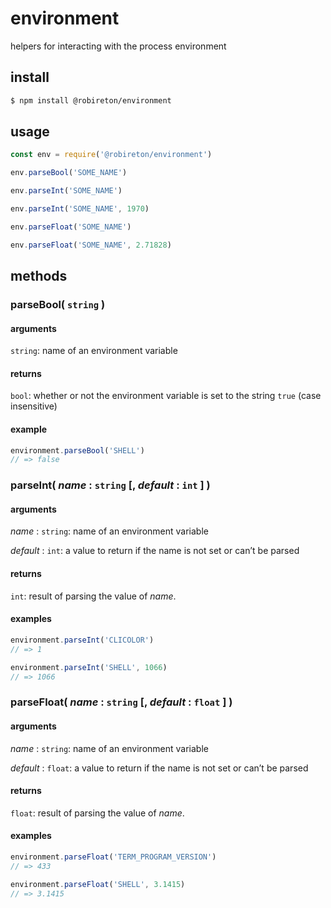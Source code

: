# environment
helpers for interacting with the process environment


## install
```sh
$ npm install @robireton/environment
```

## usage
```js
const env = require('@robireton/environment')

env.parseBool('SOME_NAME')

env.parseInt('SOME_NAME')

env.parseInt('SOME_NAME', 1970)

env.parseFloat('SOME_NAME')

env.parseFloat('SOME_NAME', 2.71828)

```

## methods

### parseBool( `string` )

#### arguments
`string`: name of an environment variable

#### returns
`bool`: whether or not the environment variable is set to the string `true` (case insensitive)

#### example
```js
environment.parseBool('SHELL')
// => false
```

### parseInt( *name* : `string` [, *default* : `int` ] )

#### arguments
*name* : `string`: name of an environment variable

*default* : `int`: a value to return if the name is not set or can’t be parsed

#### returns
`int`: result of parsing the value of *name*.

#### examples
```js
environment.parseInt('CLICOLOR')
// => 1
```

```js
environment.parseInt('SHELL', 1066)
// => 1066
```

### parseFloat( *name* : `string` [, *default* : `float` ] )

#### arguments
*name* : `string`: name of an environment variable

*default* : `float`: a value to return if the name is not set or can’t be parsed

#### returns
`float`: result of parsing the value of *name*.

#### examples
```js
environment.parseFloat('TERM_PROGRAM_VERSION')
// => 433
```

```js
environment.parseFloat('SHELL', 3.1415)
// => 3.1415
```
